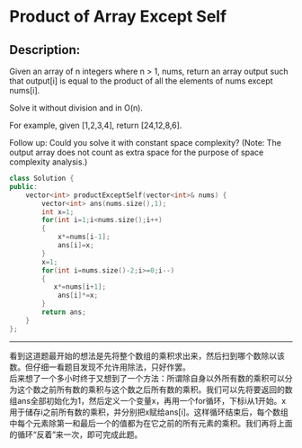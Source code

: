 Product of Array Except Self
=================
Description:
-------------
 Given an array of n integers where n > 1, nums, return an array output such that output[i] is equal to the product of all the elements of nums except nums[i].

Solve it without division and in O(n).

For example, given [1,2,3,4], return [24,12,8,6].

Follow up:
Could you solve it with constant space complexity? (Note: The output array does not count as extra space for the purpose of space complexity analysis.)



```cpp
class Solution {
public:
    vector<int> productExceptSelf(vector<int>& nums) {
        vector<int> ans(nums.size(),1);
        int x=1;
        for(int i=1;i<nums.size();i++)
        {
            x*=nums[i-1];
            ans[i]=x;
        }
        x=1;
        for(int i=nums.size()-2;i>=0;i--)
        {
           x*=nums[i+1];
            ans[i]*=x;
        }
        return ans;
    }
};
```
*****************************************************************************
看到这道题最开始的想法是先将整个数组的乘积求出来，然后扫到哪个数除以该数。但仔细一看题目发现不允许用除法，只好作罢。<br>
后来想了一个多小时终于又想到了一个方法：所谓除自身以外所有数的乘积可以分为这个数之前所有数的乘积与这个数之后所有数的乘积。我们可以先将要返回的数组ans全部初始化为1，然后定义一个变量x，再用一个for循环，下标i从1开始。x用于储存i之前所有数的乘积，并分别把x赋给ans[i]。这样循环结束后，每个数组中每个元素除第一和最后一个的值都为在它之前的所有元素的乘积。我们再将上面的循环“反着”来一次，即可完成此题。
